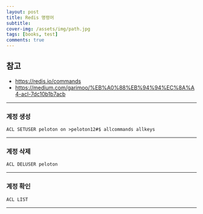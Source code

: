```yaml
---
layout: post
title: Redis 명령어
subtitle: 
cover-img: /assets/img/path.jpg
tags: [books, test]
comments: true
---
```


## 참고
* https://redis.io/commands
* https://medium.com/garimoo/%EB%A0%88%EB%94%94%EC%8A%A4-acl-7dc10b1b7acb

---

### 계정 생성
```redis
ACL SETUSER peloton on >peloton12#$ allcommands allkeys
```

---

### 계정 삭제
```redis
ACL DELUSER peloton
```

---

### 계정 확인
```redis
ACL LIST
```

---
